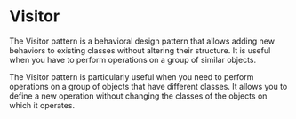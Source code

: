 # Visitor

The Visitor pattern is a behavioral design pattern that allows adding new behaviors to existing classes without altering their structure. It is useful when you have to perform operations on a group of similar objects.

The Visitor pattern is particularly useful when you need to perform operations on a group of objects that have different classes. It allows you to define a new operation without changing the classes of the objects on which it operates.
